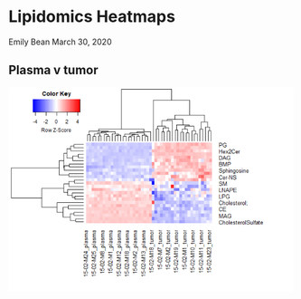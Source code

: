 Lipidomics Heatmaps
================
Emily Bean
March 30, 2020

Plasma v tumor
--------------

<img src="lipidomicsHeatmaps_files/figure-markdown_github/unnamed-chunk-4-1.png" style="display: block; margin: auto;" />
